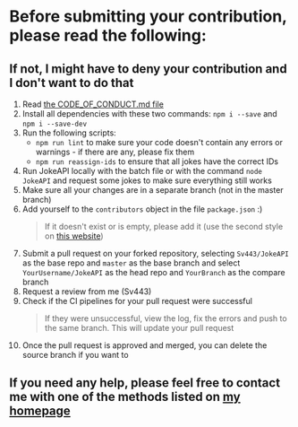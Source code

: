 # Before submitting your contribution, please read the following:
## If not, I might have to deny your contribution and I don't want to do that
1. Read [the CODE_OF_CONDUCT.md file](./CODE_OF_CONDUCT.md)
2. Install all dependencies with these two commands: `npm i --save` and `npm i --save-dev`
3. Run the following scripts:
    - `npm run lint` to make sure your code doesn't contain any errors or warnings - if there are any, please fix them
    - `npm run reassign-ids` to ensure that all jokes have the correct IDs
4. Run JokeAPI locally with the batch file or with the command `node JokeAPI` and request some jokes to make sure everything still works
5. Make sure all your changes are in a separate branch (not in the master branch)
6. Add yourself to the `contributors` object in the file `package.json` :)
    > If it doesn't exist or is empty, please add it (use the second style on [this website](https://flaviocopes.com/package-json/#contributors))
7. Submit a pull request on your forked repository, selecting `Sv443/JokeAPI` as the base repo and `master` as the base branch and select `YourUsername/JokeAPI` as the head repo and `YourBranch` as the compare branch
8. Request a review from me (Sv443)
9. Check if the CI pipelines for your pull request were successful
    > If they were unsuccessful, view the log, fix the errors and push to the same branch. This will update your pull request
10. Once the pull request is approved and merged, you can delete the source branch if you want to  

## If you need any help, please feel free to contact me with one of the methods listed on [my homepage](https://sv443.net/)